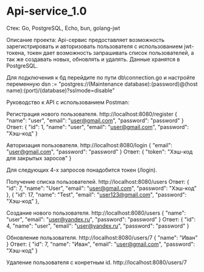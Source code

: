# Api-service_1.0

Стек:
Go, PostgreSQL, Echo, bun, golang-jwt

Описание проекта:
Api-сервис предоставляет возможность зарегистрировать и авторизовать пользователя с использованием jwt-токена, токен дает возможность запрашивать список пользователей, а так же создавать новых, обновлять и удалять. Данные хранятся в PostgreSQL.

Для подключения к бд перейдите по пути db\connection.go и настройте переменную dsn := "postgres://(Maintenance database):(password)@(host name):(port)/(database)?sslmode=disable"

Руководство к API с использованием Postman:

Регистрация нового пользователя.
http://localhost:8080/register
{
    "name": "user",
    "email": "user@gmail.com",
    "password": "password"
}
Ответ:
{
    "id": 1,
    "name": "user",
    "email": "user@gmail.com",
    "password": "Хэш-код"
}

Авторизация пользователя.
http://localhost:8080/login
{
    "email": "user@gmail.com",
    "password": "password"
}
Ответ:
{
    "token": "Хэш-код для закрытых заросов"
}

Для следующих 4-х запросов понадобится токен (/login).

Получение списка пользователей.
http://localhost:8080/users
Ответ:
{
        "id": 7,
        "name": "User",
        "email": "user@gmail.com",
        "password": "Хэш-код"
    },
    {
        "id": 17,
        "name": "Test",
        "email": "user123@gmail.com",
        "password": "Хэш-код"
    },

Создание нового пользователя.
http://localhost:8080/users
{
    "name": "user",
    "email": "user@yandex.ru",
    "password": "password"
}
Ответ:
{
    "id": 4,
    "name": "user",
    "email": "user@yandex.ru",
    "password": "password"
}

Обновление пользователя.
http://localhost:8080/users/7
{
    "name": "Иван"
}
Ответ:
{
    "id": 7,
    "name": "Иван",
    "email": "user@gmail.com",
    "password": "Хэш-код"
}

Удаление пользователя с конретным id.
http://localhost:8080/users/7
